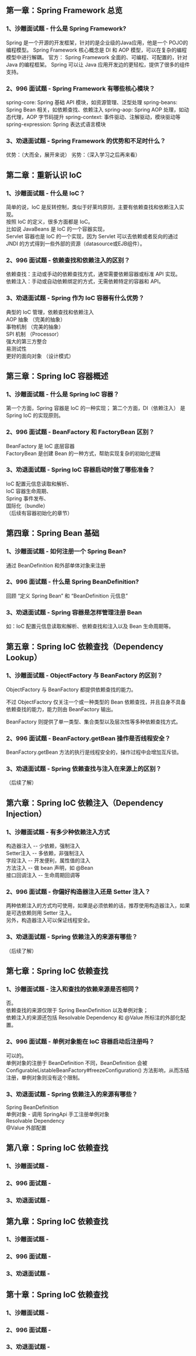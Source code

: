 ## 第一章：Spring Framework 总览
### 1、沙雕面试题 - 什么是 Spring Framework?
Spring 是一个开源的开发框架，针对的是企业级的Java应用，他是一个 POJO的编程模型。
Spring Framework 核心概念是 DI 和 AOP 模型，可以在复杂的编程模型中进行解耦。
官方：
Spring Framework 全面的、可编程、可配置的，针对 Java 的编程框架。
Spring 可以让 Java 应用开发边的更轻松，提供了很多的组件支持。

### 2、996 面试题 - Spring Framework 有哪些核心模块？
spring-core: Spring 基础 API 模块，如资源管理、泛型处理
spring-beans: Spring Bean 相关，如依赖查找、依赖注入
spring-aop: Spring AOP 处理，如动态代理，AOP 字节码提升
spring-context: 事件驱动、注解驱动，模块驱动等
spring-expression: Spring 表达式语言模块

### 3、劝退面试题 - Spring Framework 的优势和不足时什么？
优势：（大而全，展开来说）
劣势：（深入学习之后再来看）

## 第二章：重新认识 IoC
### 1、沙雕面试题 - 什么是 IoC？
简单的说，IoC 是反转控制，类似于好莱坞原则，主要有依赖查找和依赖注入实现。  
按照 IoC 的定义，很多方面都是 IoC。  
比如说 JavaBeans 是 IoC 的一个容器实现，  
Servlet 容器也是 IoC 的一个实现，因为 Servlet 可以去依赖或者反向的通过 JNDI 的方式得到一些外部的资源（datasource或EJB组件）。

### 2、996 面试题 - 依赖查找和依赖注入的区别？
依赖查找：主动或手动的依赖查找方式，通常需要依赖容器或标准 API 实现。  
依赖注入：手动或自动依赖绑定的方式，无需依赖特定的容器和 API。

### 3、劝退面试题 - Spring 作为 IoC 容器有什么优势？
典型的 IoC 管理，依赖查找和依赖注入  
AOP 抽象  （完美的抽象）  
事物机制  （完美的抽象）  
SPI 机制 （Processor）  
强大的第三方整合  
易测试性  
更好的面向对象  （设计模式）

## 第三章：Spring IoC 容器概述
### 1、沙雕面试题 - 什么是 Spring IoC 容器？
第一个方面，Spring 容器是 IoC 的一种实现；
第二个方面，DI（依赖注入） 是 Spring IoC 的实现原则。

### 2、996 面试题 - BeanFactory 和 FactoryBean 区别？
BeanFactory 是 IoC 底层容器  
FactoryBean 是创建 Bean 的一种方式，帮助实现复杂的初始化逻辑

### 3、劝退面试题 - Spring IoC 容器启动时做了哪些准备？
IoC 配置元信息读取和解析、  
IoC 容器生命周期、  
Spring 事件发布、  
国际化（bundle）  
（后续有容器初始化的章节）


## 第四章：Spring Bean 基础
### 1、沙雕面试题 - 如何注册一个 Spring Bean?
通过 BeanDefinition 和外部单体对象来注册

### 2、996 面试题 - 什么是 Spring BeanDefinition?
回顾 “定义 Spring Bean” 和 “BeanDefinition 元信息”

### 3、劝退面试题 - Spring 容器是怎样管理注册 Bean
如：IoC 配置元信息读取和解析、依赖查找和注入以及 Bean 生命周期等。


## 第五章：Spring IoC 依赖查找（Dependency Lookup）
### 1、沙雕面试题 - ObjectFactory 与 BeanFactory 的区别？
ObjectFactory 与 BeanFactory 都提供依赖查找的能力。  

不过 ObjectFactory 仅关注一个或一种类型的 Bean 依赖查找，并且自身不具备依赖查找的能力，能力则由 BeanFactory 输出。

BeanFactory 则提供了单一类型、集合类型以及层次性等多种依赖查找方式。

### 2、996 面试题 - BeanFactory.getBean 操作是否线程安全？
BeanFactory.getBean 方法的执行是线程安全的，操作过程中会增加互斥锁。

### 3、劝退面试题 - Spring 依赖查找与注入在来源上的区别？
（后续了解）


## 第六章：Spring IoC 依赖注入（Dependency Injection）
### 1、沙雕面试题 - 有多少种依赖注入方式
构造器注入 -- 少依赖，强制注入  
Setter注入 -- 多依赖，非强制注入  
字段注入 -- 开发便利，属性值的注入  
方法注入 -- 做 bean 声明，如 @Bean  
接口回调注入 --  生命周期回调等  

### 2、996 面试题 - 你偏好构造器注入还是 Setter 注入？
两种依赖注入的方式均可使用，如果是必须依赖的话，推荐使用构造器注入，如果是可选依赖则用 Setter 注入。  
另外，构造器注入可以保证线程安全。

### 3、劝退面试题 - Spring 依赖注入的来源有哪些？
（后续了解）


## 第七章：Spring IoC 依赖查找
### 1、沙雕面试题 - 注入和查找的依赖来源是否相同？
否。  
依赖查找的来源仅限于 Spring BeanDefinition 以及单例对象；  
依赖注入的来源还包括 Resolvable Dependency 和 @Value 所标注的外部化配置。

### 2、996 面试题 - 单例对象能在 IoC 容器启动后注册吗？
可以的。  
单例对象的注册于 BeanDefinition 不同，BeanDefinition 会被 ConfigurableListableBeanFactory#freezeConfiguration() 方法影响，从而冻结注册，单例对象则没有这个限制。

### 3、劝退面试题 - Spring 依赖注入的来源有哪些？
Spring BeanDefinition  
单例对象 - 调用 SpringApi 手工注册单例对象  
Resolvable Dependency  
@Value 外部配置


## 第八章：Spring IoC 依赖查找
### 1、沙雕面试题 - 

### 2、996 面试题 - 

### 3、劝退面试题 - 


## 第九章：Spring IoC 依赖查找
### 1、沙雕面试题 - 

### 2、996 面试题 - 

### 3、劝退面试题 - 


## 第十章：Spring IoC 依赖查找
### 1、沙雕面试题 - 

### 2、996 面试题 - 

### 3、劝退面试题 - 